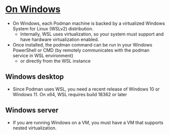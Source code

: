 # [On Windows](https://podman.io/docs/installation#windows)

- On Windows, each Podman machine is backed by a virtualized Windows System for Linux (WSLv2) distribution.
  - Internally, WSL uses virtualization, so your system must support and have hardware virtualization enabled.
- Once installed, the podman command can be run in your Windows PowerShell or CMD (by remotely communicates with the podman service in WSL environment)
  - or directly from the WSL instance 

## Windows desktop
- Since Podman uses WSL, you need a recent release of Windows 10 or Windows 11. On x64, WSL requires build 18362 or later
## Windows server
- If you are running Windows on a VM, you must have a VM that supports nested virtualization.

